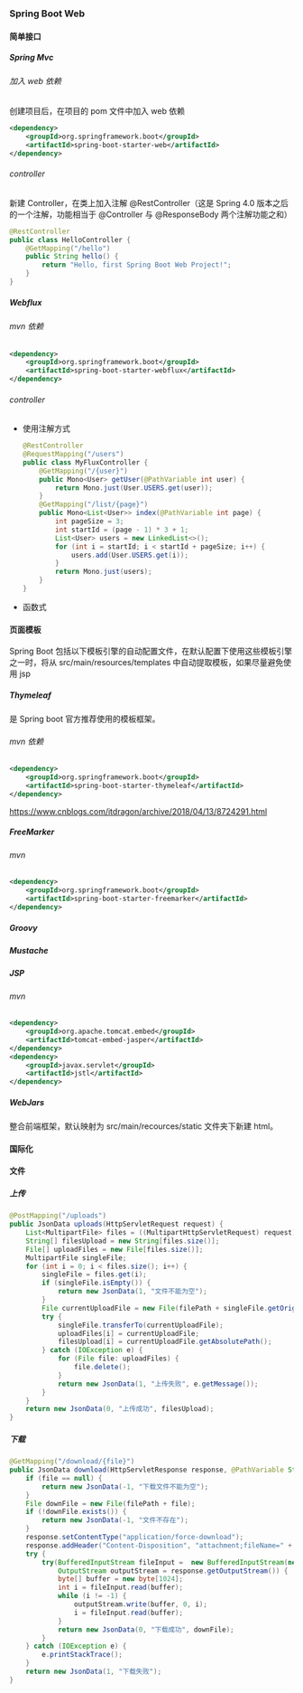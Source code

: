 ### Spring Boot Web

#### 简单接口

##### Spring Mvc

###### 加入 web 依赖

创建项目后，在项目的 pom 文件中加入 web 依赖

```xml
<dependency>
	<groupId>org.springframework.boot</groupId>
	<artifactId>spring-boot-starter-web</artifactId>
</dependency>
```

###### controller

新建 Controller，在类上加入注解 @RestController（这是 Spring 4.0 版本之后的一个注解，功能相当于 @Controller 与 @ResponseBody 两个注解功能之和）

```java
@RestController
public class HelloController {
    @GetMapping("/hello")
    public String hello() {
        return "Hello, first Spring Boot Web Project!";
    }
}
```

##### Webflux

###### mvn 依赖

```xml
<dependency>
    <groupId>org.springframework.boot</groupId>
    <artifactId>spring-boot-starter-webflux</artifactId>
</dependency>
```

###### controller

* 使用注解方式

  ```java
  @RestController
  @RequestMapping("/users")
  public class MyFluxController {
      @GetMapping("/{user}")
      public Mono<User> getUser(@PathVariable int user) {
          return Mono.just(User.USERS.get(user));
      }
      @GetMapping("/list/{page}")
      public Mono<List<User>> index(@PathVariable int page) {
          int pageSize = 3;
          int startId = (page - 1) * 3 + 1;
          List<User> users = new LinkedList<>();
          for (int i = startId; i < startId + pageSize; i++) {
              users.add(User.USERS.get(i));
          }
          return Mono.just(users);
      }
  }
  
  ```

* 函数式

#### 页面模板

Spring Boot 包括以下模板引擎的自动配置文件，在默认配置下使用这些模板引擎之一时，将从 src/main/resources/templates 中自动提取模板，如果尽量避免使用 jsp

##### Thymeleaf

是 Spring boot 官方推荐使用的模板框架。 

###### mvn 依赖

```xml
<dependency>
	<groupId>org.springframework.boot</groupId>
	<artifactId>spring-boot-starter-thymeleaf</artifactId>
</dependency>
```

https://www.cnblogs.com/itdragon/archive/2018/04/13/8724291.html

##### FreeMarker

###### mvn

```xml
<dependency>
	<groupId>org.springframework.boot</groupId>
	<artifactId>spring-boot-starter-freemarker</artifactId>
</dependency>
```

##### Groovy

##### Mustache

##### JSP

###### mvn

```xml
<dependency>
	<groupId>org.apache.tomcat.embed</groupId>
	<artifactId>tomcat-embed-jasper</artifactId>
</dependency>
<dependency>
	<groupId>javax.servlet</groupId>
	<artifactId>jstl</artifactId>
</dependency>
```

##### WebJars

整合前端框架，默认映射为 src/main/recources/static 文件夹下新建 html。

#### 国际化

#### 文件

##### 上传

```java
@PostMapping("/uploads")
public JsonData uploads(HttpServletRequest request) {
    List<MultipartFile> files = ((MultipartHttpServletRequest) request).getFiles("file");
    String[] filesUpload = new String[files.size()];
    File[] uploadFiles = new File[files.size()];
    MultipartFile singleFile;
    for (int i = 0; i < files.size(); i++) {
        singleFile = files.get(i);
        if (singleFile.isEmpty()) {
            return new JsonData(1, "文件不能为空");
        }
        File currentUploadFile = new File(filePath + singleFile.getOriginalFilename());
        try {
            singleFile.transferTo(currentUploadFile);
            uploadFiles[i] = currentUploadFile;
            filesUpload[i] = currentUploadFile.getAbsolutePath();
        } catch (IOException e) {
            for (File file: uploadFiles) {
                file.delete();
            }
            return new JsonData(1, "上传失败", e.getMessage());
        }
    }
    return new JsonData(0, "上传成功", filesUpload);
}
```

##### 下载

```java
@GetMapping("/download/{file}")
public JsonData download(HttpServletResponse response, @PathVariable String file) {
    if (file == null) {
        return new JsonData(-1, "下载文件不能为空");
    }
    File downFile = new File(filePath + file);
    if (!downFile.exists()) {
        return new JsonData(-1, "文件不存在");
    }
    response.setContentType("application/force-download");
    response.addHeader("Content-Disposition", "attachment;fileName=" + file);
    try {
        try(BufferedInputStream fileInput =  new BufferedInputStream(new FileInputStream(downFile));
            OutputStream outputStream = response.getOutputStream()) {
            byte[] buffer = new byte[1024];
            int i = fileInput.read(buffer);
            while (i != -1) {
                outputStream.write(buffer, 0, i);
                i = fileInput.read(buffer);
            }
            return new JsonData(0, "下载成功", downFile);
        }
    } catch (IOException e) {
        e.printStackTrace();
    }
    return new JsonData(1, "下载失败");
}
```

